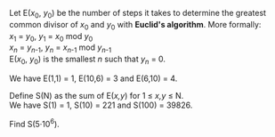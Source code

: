 <p>
Let E(<var>x</var><sub>0</sub>, <var>y</var><sub>0</sub>) be the number of steps it takes to determine the greatest common divisor of <var>x</var><sub>0</sub> and <var>y</var><sub>0</sub> with <b>Euclid's algorithm</b>. More formally:<br /><var>x</var><sub>1</sub> = <var>y</var><sub>0</sub>, <var>y</var><sub>1</sub> = <var>x</var><sub>0</sub> mod <var>y</var><sub>0</sub><br /><var>x<sub>n</sub></var> = <var>y</var><sub><var>n</var>-1</sub>, <var>y</var><sub><var>n</var></sub> = <var>x</var><sub><var>n</var>-1</sub> mod <var>y</var><sub><var>n</var>-1</sub><br />
E(<var>x</var><sub>0</sub>, <var>y</var><sub>0</sub>) is the smallest <var>n</var> such that <var>y</var><sub><var>n</var></sub> = 0.
</p>
<p>
We have E(1,1) = 1, E(10,6) = 3 and E(6,10) = 4.
</p>
<p>
Define S(N) as the sum of E(<var>x,y</var>) for 1 ≤ <var>x,y</var> ≤ N.<br />
We have S(1) = 1, S(10) = 221 and S(100) = 39826.
</p>
<p>
Find S(5·10<sup>6</sup>).
</p>


